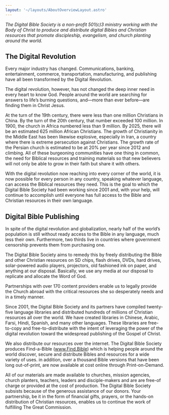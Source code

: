 ```yaml
---
layout: '~/layouts/AboutOverviewLayout.astro'
---
```


_The Digital Bible Society is a non-profit 501(c)3 ministry working with the Body of Christ to produce and distribute digital Bibles and Christian resources that promote discipleship, evangelism, and church planting around the world._

## The Digital Revolution

Every major industry has changed. Communications, banking, entertainment, commerce, transportation, manufacturing, and publishing have all been transformed by the Digital Revolution.

The digital revolution, however, has not changed the deep inner need in every heart to know God. People around the world are searching for answers to life’s burning questions, and—more than ever before—are finding them in Christ Jesus.

At the turn of the 19th century, there were less than one million Christians in China. By the turn of the 20th century, that number exceeded 100 million. In 1900, the church in Africa numbered less than 9 million. By 2025, there will be an estimated 625 million African Christians. The growth of Christianity in the Middle East has been likewise explosive, especially in Iran, a country where there is extreme persecution against Christians. The growth rate of the Persian church is estimated to be at 20% per year since 2012 and climbing. All of these burgeoning communities have one thing in common, the need for Biblical resources and training materials so that new believers will not only be able to grow in their faith but share it with others.

With the digital revolution now reaching into every corner of the world, it is now possible for every person in any country, speaking whatever language, can access the Biblical resources they need. This is the goal to which the Digital Bible Society had been working since 2001 and, with your help, will continue to accomplish until everyone has full access to the Bible and Christian resources in their own language.

## Digital Bible Publishing

In spite of the digital revolution and globalization, nearly half of the world’s population is still without ready access to the Bible in any language, much less their own. Furthermore, two thirds live in countries where government censorship prevents them from purchasing one.

The Digital Bible Society aims to remedy this by freely distributing the Bible and other Christian resources on SD chips, flash drives, DVDs, hard drives, solar-powered audio players, projectors, old fashioned ink on paper, and anything at our disposal. Basically, we use any media at our disposal to replicate and allocate the Word of God.

Partnerships with over 170 content providers enable us to legally provide the Church abroad with the critical resources she so desperately needs and in a timely manner.

Since 2001, the Digital Bible Society and its partners have compiled twenty-five language libraries and distributed hundreds of millions of Christian resources all over the world. We have created libraries in Chinese, Arabic, Farsi, Hindi, Spanish, and many other languages. These libraries are free-to-copy and free-to-distribute with the intent of leveraging the power of the digital revolution toward the widespread publishing of the Gospel of Christ.

We also distribute our resources over the internet. The Digital Bible Society produces Find-a-Bible (www.Find.Bible) which is helping people around the world discover, secure and distribute Bibles and resources for a wide variety of uses. in addition, over a thousand Bible versions that have been long out-of-print, are now available at cost online through Print-on-Demand.

All of our materials are made available to churches, mission agencies, church planters, teachers, leaders and disciple-makers and are are free-of charge or provided at the cost of production. The Digital Bible Society subsists because of the generous assistance of our donors. Your partnership, be it in the form of financial gifts, prayers, or the hands-on distribution of Christian resources, enables us to continue the work of fulfilling The Great Commission.
